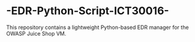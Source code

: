 # -EDR-Python-Script-ICT30016-
This repository contains a lightweight Python-based EDR manager for the OWASP Juice Shop VM. 
